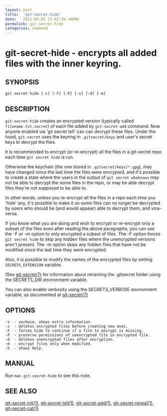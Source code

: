 ```yaml
---
layout: post
title:  'git-secret-hide'
date:   2021-05-05 13:02:39 +0000
permalink: git-secret-hide
categories: command
---
```

git-secret-hide - encrypts all added files with the inner keyring.
==================================================================

## SYNOPSIS

    git secret hide [-c] [-F] [-P] [-v] [-d] [-m]


## DESCRIPTION
`git-secret-hide` creates an encrypted version (typically called `filename.txt.secret`) 
of each file added by `git-secret-add` command. 
Now anyone enabled via 'git secret tell' can can decrypt these files. Under the hood,
`git-secret` uses the keyring in `.gitsecret/keys` and user's secret keys to decrypt the files.

It is recommended to encrypt (or re-encrypt) all the files in a git-secret repo each 
time `git secret hide` is run.

Otherwise the keychain (the one stored in `.gitsecret/keys/*.gpg`),
may have changed since the last time the files were encrypted, and it's possible 
to create a state where the users in the output of `git secret whoknows` 
may not be able to decrypt the some files in the repo, or may be able decrypt files 
they're not supposed to be able to.

In other words, unless you re-encrypt all the files in a repo each time you 'hide' any, 
it's possible to make it so some files can no longer be decrypted by users who should be 
(and would appear) able to decrypt them, and vice-versa.

If you know what you are doing and wish to encrypt or re-encrypt only a subset of the files 
even after reading the above paragraphs, you can use the -F or -m option to only encrypted 
a subset of files. The -F option forces `git secret hide` to skip any hidden files 
where the unencrypted versions aren't present. The -m option skips any hidden files that have 
not be modified since the last time they were encrypted. 

Also, it is possible to modify the names of the encrypted files by setting `SECRETS_EXTENSION` variable.

(See [git-secret(7)](http://git-secret.io/git-secret) for information about renaming the .gitsecret
folder using the SECRETS_DIR environment variable.

You can also enable verbosity using the SECRETS_VERBOSE environment variable,
as documented at [git-secret(7)](http://git-secret.io/)


## OPTIONS

    -v  - verbose, shows extra information.
    -c  - deletes encrypted files before creating new ones.
    -F  - forces hide to continue if a file to encrypt is missing.
    -P  - preserve permissions of unencrypted file in encrypted file.
    -d  - deletes unencrypted files after encryption.
    -m  - encrypt files only when modified.
    -h  - shows help.

## MANUAL

Run `man git-secret-hide` to see this note.


## SEE ALSO

[git-secret-init(1)](http://git-secret.io/git-secret-init), [git-secret-tell(1)](http://git-secret.io/git-secret-tell), 
[git-secret-add(1)](http://git-secret.io/git-secret-add), [git-secret-reveal(1)](http://git-secret.io/git-secret-reveal),  
[git-secret-cat(1)](http://git-secret.io/git-secret-cat)
